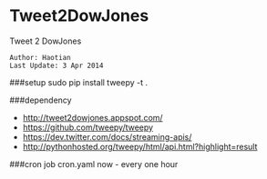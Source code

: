Tweet2DowJones
==============

Tweet 2 DowJones

	Author: Haotian
	Last Update: 3 Apr 2014

###setup
	sudo pip install tweepy -t .



###dependency
- http://tweet2dowjones.appspot.com/
- https://github.com/tweepy/tweepy
- https://dev.twitter.com/docs/streaming-apis/
- http://pythonhosted.org/tweepy/html/api.html?highlight=result 

###cron job
	cron.yaml
	now - every one hour


